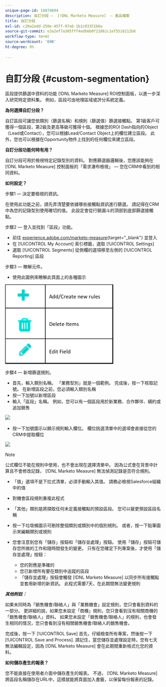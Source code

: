 ```yaml
---
unique-page-id: 18874604
description: 自訂分段 —  [!DNL Marketo Measure]  — 產品檔案
title: 自訂分段
exl-id: c20a2add-250e-45ff-97a6-1b1c03351b6a
source-git-commit: e3a2ef7a305fff4edb6b0f21861c1ef5516212b8
workflow-type: tm+mt
source-wordcount: '698'
ht-degree: 0%

---
```


# 自訂分段 {#custom-segmentation}

區段提供篩選中資料的功能 [!DNL Marketo Measure] ROI控制面板，以進一步深入研究特定資料集。 例如，區段可由地理區域或評分系統定義。

**為何選擇自訂分段？**

自訂區段可讓您依類別（篩選名稱）和規則（篩選值）篩選接觸點。 第1級客戶可獲得一個區段，第2級及更高等級可獲得十個。 根據您的ROI Dash指向的Object （Lead或Contact），您可以根據Lead/Contact Object上的欄位建立區段。 此外，您也可以根據在Opportunity物件上找到的任何欄位來建立區段。

**自訂分段功能何時有用？**

自訂分段可用於檢視特定記錄型別的資料。 對應篩選器邏輯後，您應該能夠在 [!DNL Marketo Measure] 控制面板的「需求瀑布檢視」 — 您在CRM中看到的相同資料。

**如何設定？**

步驟1 — 決定要檢視的資訊。

在使用此功能之前，請先弄清楚要依據哪些接觸點資訊進行篩選。 請記得在CRM中為您的記錄型別使用確切的值。 此設定會從行銷漏斗的頂部到底部篩選接觸點。

步驟2 — 登入並找到「區段」功能。

* 前往 [experience.adobe.com/marketo-measure](https://experience.adobe.com/marketo-measure){target="_blank"} 並登入
* 在 [!UICONTROL My Account] 索引標籤，選取 [!UICONTROL Settings]
* 選取 [!UICONTROL Segments] 從側欄的選項移至左側的 [!UICONTROL Reporting] 區段

步驟3 — 瞭解元件。

* 使用此圖例來瞭解此頁面上的各種圖示

![](assets/1.png)

步驟4 — 新增篩選規則。

* 首先，輸入類別名稱。 「業務型別」就是一個範例。 完成後，按一下核取記號。 在新增區段之前，您必須輸入類別名稱
* 按一下加號以新增區段
* 輸入「區段」名稱。 例如，您可以有一個區段用於新業務、合作夥伴、續約或追加銷售

![](assets/2.png)

* 按一下加號圖示以顯示規則輸入欄位。 欄位挑選清單中的選項會直接從您的CRM中提取欄位

![](assets/3.png)

>[!NOTE]
>
>公式欄位不能在規則中使用，也不會出現在選擇清單中。 因為公式會在背景中計算且不會修改記錄， [!DNL Marketo Measure] 無法偵測記錄是否符合規則。

* 「值」選項不是下拉式清單，必須手動輸入其值。 請務必檢視Salesforce組織中的值
* 對機會區段規則重複此程式
* 「其他」類別是將擷取任何未定義接觸點的預設區段。 您可以變更預設區段名稱
* 按一下垃圾桶圖示可刪除整個類別或類別中的個別規則。 或者，按一下鉛筆圖示來編輯類別或規則
* 您會注意到您有「儲存」按鈕和「儲存並處理」按鈕。 使用「儲存」按鈕可儲存您所做的工作和隨時間發生的變更。 只有在您確定下列專案後，才使用「儲存並處理」按鈕：

   * 您的對應是準確的
   * 您已新增所有要在類別中追蹤的區段
   * 「儲存並處理」按鈕會觸發 [!DNL Marketo Measure] 以同步所有接觸點並套用新增的新資訊。 此程式需要7天，在此期間無法變更規則

**_其他附註：_**

如果未同時為「銷售機會/聯絡人」與「業務機會」設定規則，您只會看到資料的一部分。 更詳細的說，如果您未設定「商機」規則，您只會看到沒有相關商機的「銷售機會/聯絡人」資料。 如果您未設定「銷售機會/聯絡人」的規則，也會發生相同的情況，您只會看到沒有相關銷售機會/聯絡人的銷售機會。

完成後，按一下 [!UICONTROL Save] 首先，仔細檢查所有專案，然後按一下 [!UICONTROL Save and Process]. 請記住，當您儲存並處理設定時，您有七天無法編輯設定，因為 [!DNL Marketo Measure] 會在此期間重新格式化您的資料。

**如何儲存產生的報表？**

您不能直接在使用者介面中儲存產生的報表。 不過， [!DNL Marketo Measure] 將區段名稱儲存在URL中，這樣就能將頁面加入書籤，以保留每份報表的記錄。
